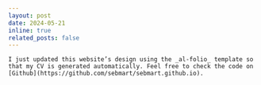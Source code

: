 ```yaml
---
layout: post
date: 2024-05-21
inline: true
related_posts: false
---
```


	I just updated this website’s design using the _al-folio_ template so that my CV is generated automatically. Feel free to check the code on [Github](https://github.com/sebmart/sebmart.github.io).